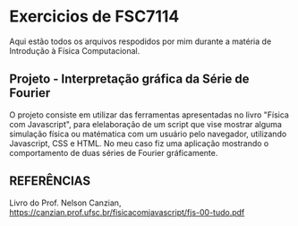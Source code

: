 # Exercicios de FSC7114
Aqui estão todos os arquivos respodidos por mim durante a matéria de Introdução à Física Computacional.

## Projeto - Interpretação gráfica da Série de Fourier
O projeto consiste em utilizar das ferramentas apresentadas no livro "Física com Javascript", para elelaboração de um script que vise mostrar alguma simulação física ou matématica com um usuário pelo navegador, utilizando Javascript, CSS e HTML.
No meu caso fiz uma aplicação mostrando o comportamento de duas séries de Fourier gráficamente. 

## REFERÊNCIAS 
Livro do Prof. Nelson Canzian,
https://canzian.prof.ufsc.br/fisicacomjavascript/fjs-00-tudo.pdf
